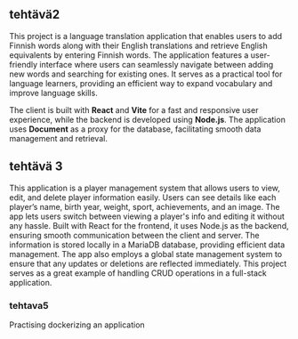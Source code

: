 ## tehtävä2

This project is a language translation application that enables users to add Finnish words along with their English translations and retrieve English equivalents by entering Finnish words. The application features a user-friendly interface where users can seamlessly navigate between adding new words and searching for existing ones. It serves as a practical tool for language learners, providing an efficient way to expand vocabulary and improve language skills.

The client is built with **React** and **Vite** for a fast and responsive user experience, while the backend is developed using **Node.js**. The application uses **Document** as a proxy for the database, facilitating smooth data management and retrieval.

## tehtävä 3

This application is a player management system that allows users to view, edit, and delete player information easily. Users can see details like each player’s name, birth year, weight, sport, achievements, and an image. The app lets users switch between viewing a player's info and editing it without any hassle. Built with React for the frontend, it uses Node.js as the backend, ensuring smooth communication between the client and server. The information is stored locally in a MariaDB database, providing efficient data management. The app also employs a global state management system to ensure that any updates or deletions are reflected immediately. This project serves as a great example of handling CRUD operations in a full-stack application.

### tehtava5

Practising dockerizing an application
